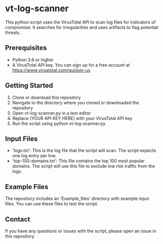 # vt-log-scanner
This python script uses the VirusTotal API to scan log files for indicators of compromise. It searches for irregularities and uses artifacts to flag potential threats.

## Prerequisites

* Python 3.6 or higher
* A VirusTotal API key. You can sign up for a free account at https://www.virustotal.com/gui/join-us

## Getting Started

1.  Clone or download this repository
2.  Navigate to the directory where you cloned or downloaded the repository
3.  Open vt-log-scanner.py in a text editor
4.  Replace (YOUR API KEY HERE) with your VirusTotal API key
5.  Run the script using python vt-log-scanner.py

## Input Files

* 'logs.txt': This is the log file that the script will scan. The script expects one log entry per line.
* 'top-100-domains.txt': This file contains the top 100 most popular domains. The script will use this file to exclude low risk traffic from the logs.

## Example Files

The repository includes an 'Example_files' directory with example input files. You can use these files to test the script.

## Contact

If you have any questions or issues with the script, please open an issue in this repository.
